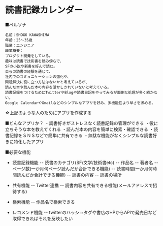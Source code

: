 # 読書記録カレンダー

■ペルソナ
```
名前：SHOGO KAWASHIMA
年齢：25～35歳
職業：エンジニア
職業概要：
プロダクト開発をしている。
趣味は読書で技術書を読み傍らで、
SFの小説や新書を好んで読む。
自らの読書の経験を通じて、
社内でのコミュニケーションの強化や、
問題解決に役に立つ方法はないかと考えているが、
読んだ本や読んだ本の内容を活かしきれていないと考えている。
読書記録をつけるためにTwitterやBlogや読書日記をやってみるが面倒な処理が多く続かない。
Google CalendarやGmailなどのシンプルなアプリを好み、多機能性より早さを求める。
```

☆上記のような人のためにアプリを作成する

■どんなアプリか？
・読書好きがストレスなく読書記録の管理ができる
・役に立ちそうな本を教えてくれる
・読んだ本の内容を簡単に検索・確認できる
・読書記録をＳＮＳなどで簡単に共有できる
・無駄な機能がなくシンプルな読書好きに特化したアプリ

■必要な機能
- 読書記録機能
-- 読書のカテゴリ(SF/文学/技術書etc)
-- 作品名
-- 著者名
-- ページ数(一か月何ページ読んだか合計できる機能)
-- 読書時間(一か月何時間読んだか合計できる機能)
-- 読書の内容
-- 読書の場所

- 共有機能
-- Twitter連携
-- 読書内容を共有できる機能(メールアドレスで招待する)

- 検索機能
-- 作品名で検索できる

- レコメンド機能
-- twitterのハッシュタグや書店のHPからAPIで発売日など取得できればそれを反映したい
